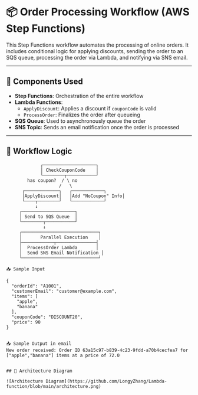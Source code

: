 # 📦 Order Processing Workflow (AWS Step Functions)

This Step Functions workflow automates the processing of online orders. It includes conditional logic for applying discounts, sending the order to an SQS queue, processing the order via Lambda, and notifying via SNS email.

---

## 🧩 Components Used

- **Step Functions**: Orchestration of the entire workflow
- **Lambda Functions**:
  - `ApplyDiscount`: Applies a discount if `couponCode` is valid
  - `ProcessOrder`: Finalizes the order after queueing
- **SQS Queue**: Used to asynchronously queue the order
- **SNS Topic**: Sends an email notification once the order is processed

---

## 🔁 Workflow Logic

```text
             ┌────────────────────┐
             │ CheckCouponCode    │
             └────────┬───────────┘
        has coupon?  / \ no
                    /   \
      ┌─────────────┐   ┌────────────┐
      │ApplyDiscount│   │Add "NoCoupon" Info│
      └────┬────────┘   └────────────┘
           ↓
     ┌────────────────────┐
     │ Send to SQS Queue  │
     └────────┬───────────┘
              ↓
     ┌─────────────────────────────┐
     │       Parallel Execution    │
     ├────────────┬───────────────┤
     │  ProcessOrder Lambda       │
     │  Send SNS Email Notification │
     └─────────────────────────────┘

📥 Sample Input

{
  "orderId": "A1001",
  "customerEmail": "customer@example.com",
  "items": [
    "apple",
    "banana"
  ],
  "couponCode": "DISCOUNT20",
  "price": 90
}


📥 Sample Output in email 
New order received: Order ID 63a15c97-b839-4c23-9fdd-a70b4cecfea7 for ["apple","banana"] items at a price of 72.0


## 📐 Architecture Diagram

![Architecture Diagram](https://github.com/LongyZhang/Lambda-function/blob/main/architecture.png)
